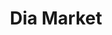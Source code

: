 ---
title: "Dia Market"
url: /ciudad-autonoma-de-buenos-aires/dia-market-crisologo-larralde/
shop: supermercado
---